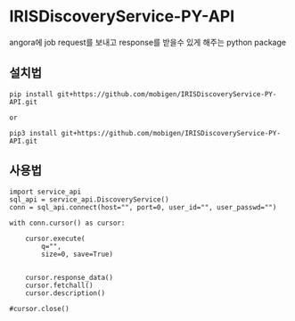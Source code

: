 # IRISDiscoveryService-PY-API
angora에 job request를 보내고 response를 받을수 있게 해주는 python package

## 설치법
```
pip install git+https://github.com/mobigen/IRISDiscoveryService-PY-API.git

or

pip3 install git+https://github.com/mobigen/IRISDiscoveryService-PY-API.git
```

## 사용법
```
import service_api
sql_api = service_api.DiscoveryService()
conn = sql_api.connect(host="", port=0, user_id="", user_passwd="")

with conn.cursor() as cursor:

    cursor.execute(
        q="",
        size=0, save=True)


    cursor.response_data()
    cursor.fetchall()
    cursor.description()

#cursor.close()
```
